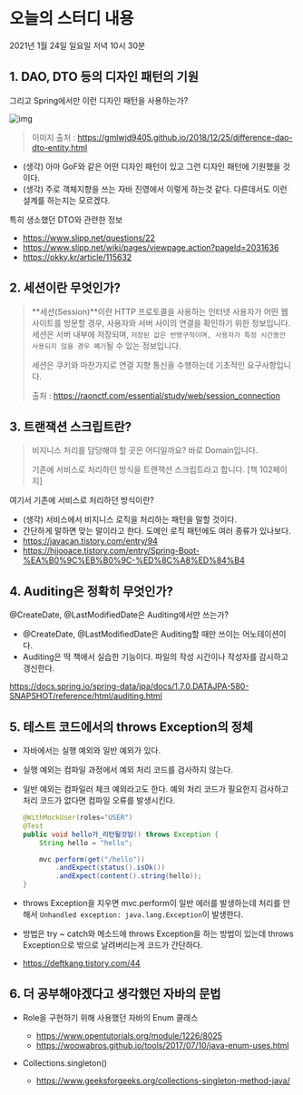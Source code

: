# 오늘의 스터디 내용

2021년 1월 24일 일요일 저녁 10시 30분



## 1. DAO, DTO 등의 디자인 패턴의 기원

그리고 Spring에서만 이런 디자인 패턴을 사용하는가?

![img](https://gmlwjd9405.github.io/images/spring-framework/spring-package-flow.png)

> 이미지 출처 : https://gmlwjd9405.github.io/2018/12/25/difference-dao-dto-entity.html

- (생각) 아마 GoF와 같은 어떤 디자인 패턴이 있고 그런 디자인 패턴에 기원했을 것이다.
- (생각) 주로 객체지향을 쓰는 자바 진영에서 이렇게 하는것 같다. 다른데서도 이런 설계를 하는지는 모르겠다.

특히 생소했던 DTO와 관련한 정보

- https://www.slipp.net/questions/22
- https://www.slipp.net/wiki/pages/viewpage.action?pageId=2031636
- https://okky.kr/article/115632



## 2. 세션이란 무엇인가?

> **세션(Session)**이란 HTTP 프로토콜을 사용하는 인터넷 사용자가 어떤 웹사이트를 방문할 경우, 사용자와 서버 사이의 연결을 확인하기 위한 정보입니다. 세션은 서버 내부에 저장되며, `저장된 값은 반영구적이며, 사용자가 특정 시간동안 사용되지 않을 경우 폐기`될 수 있는 정보입니다. 
>
> 세션은 쿠키와 마찬가지로 연결 지향 통신을 수행하는데 기초적인 요구사항입니다.
>
> 출처 :  https://raonctf.com/essential/study/web/session_connection



## 3. 트랜잭션 스크립트란?

> 비지니스 처리를 담당해야 할 곳은 어디일까요? 바로 Domain입니다.
>
> 기존에 서비스로 처리하던 방식을 트랜잭션 스크립트라고 합니다. [책 102페이지]



여기서 기존에 서비스로 처리하던 방식이란?

- (생각) 서비스에서 비지니스 로직을 처리하는 패턴을 말할 것이다.
- 간단하게 말하면 맞는 말이라고 한다. 도메인 로직 패턴에도 여러 종류가 있나보다.
- https://javacan.tistory.com/entry/94
- https://hjjooace.tistory.com/entry/Spring-Boot-%EA%B0%9C%EB%B0%9C-%ED%8C%A8%ED%84%B4



## 4. Auditing은 정확히 무엇인가?

@CreateDate, @LastModifiedDate은 Auditing에서만 쓰는가?

- @CreateDate, @LastModifiedDate은 Auditing할 때만 쓰이는 어노테이션이다.
- Auditing은 딱 책에서 실습한 기능이다. 파일의 작성 시간이나 작성자를 감시하고 갱신한다.

https://docs.spring.io/spring-data/jpa/docs/1.7.0.DATAJPA-580-SNAPSHOT/reference/html/auditing.html



## 5. 테스트 코드에서의 throws Exception의 정체

- 자바에서는 실행 예외와 일반 예외가 있다.

- 실행 예외는 컴파일 과정에서 예외 처리 코드를 검사하지 않는다.

- 일반 예외는 컴파일러 체크 예외라고도 한다. 예외 처리 코드가 필요한지 검사하고 처리 코드가 없다면 컴파일 오류를 발생시킨다.

  ```java
  @WithMockUser(roles="USER")
  @Test
  public void hello가_리턴될것임() throws Exception {
      String hello = "hello";
  
      mvc.perform(get("/hello"))
          .andExpect(status().isOk())
          .andExpect(content().string(hello));
  }
  ```

- throws Exception을 지우면 mvc.perform이 일반 에러를 발생하는데 처리를 안해서 `Unhandled exception: java.lang.Exception`이 발생한다.
- 방법은 try ~ catch와 메소드에 throws Exception을 하는 방법이 있는데 throws Exception으로 밖으로 날려버리는게 코드가 간단하다.
- https://deftkang.tistory.com/44



## 6. 더 공부해야겠다고 생각했던 자바의 문법

- Role을 구현하기 위해 사용했던 자바의 Enum 클래스
  - https://www.opentutorials.org/module/1226/8025
  - https://woowabros.github.io/tools/2017/07/10/java-enum-uses.html

- Collections.singleton()
  - https://www.geeksforgeeks.org/collections-singleton-method-java/

